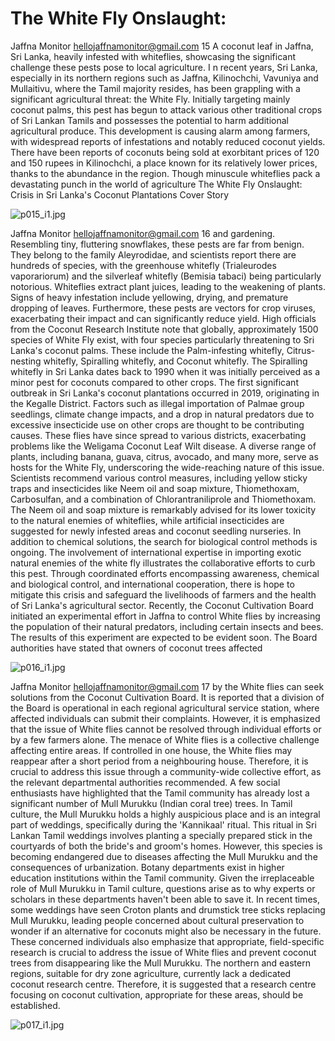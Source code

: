 # The White Fly Onslaught:

Jaffna Monitor
hellojaffnamonitor@gmail.com
15
A coconut leaf in Jaffna, Sri Lanka, heavily infested with whiteflies, showcasing the 
significant challenge these pests pose to local agriculture.
I
n recent years, Sri Lanka, especially in its 
northern regions such as Jaffna, Kilinochchi, 
Vavuniya and Mullaitivu, where the Tamil 
majority resides, has been grappling with a 
significant agricultural threat: the White Fly. 
Initially targeting mainly coconut palms, 
this pest has begun to attack various other 
traditional crops of Sri Lankan Tamils and 
possesses the potential to harm additional 
agricultural produce. This development 
is causing alarm among farmers, with 
widespread reports of infestations and notably 
reduced coconut yields. There have been 
reports of coconuts being sold at exorbitant 
prices of 120 and 150 rupees in Kilinochchi, 
a place known for its relatively lower prices, 
thanks to the abundance in the region.
Though minuscule whiteflies pack a 
devastating punch in the world of agriculture 
The White Fly Onslaught: 
Crisis in Sri Lanka's Coconut Plantations
Cover Story

![p015_i1.jpg](images_out/008_the_white_fly_onslaught/p015_i1.jpg)

Jaffna Monitor
hellojaffnamonitor@gmail.com
16
and gardening. Resembling tiny, fluttering 
snowflakes, these pests are far from benign. 
They belong to the family Aleyrodidae, and 
scientists report there are hundreds of species, 
with the greenhouse whitefly (Trialeurodes 
vaporariorum) and the silverleaf whitefly 
(Bemisia tabaci) being particularly notorious.
Whiteflies extract plant juices, leading to the 
weakening of plants. Signs of heavy infestation 
include yellowing, drying, and premature 
dropping of leaves. Furthermore, these pests 
are vectors for crop viruses, exacerbating their 
impact and can significantly reduce yield.
High officials from the Coconut Research 
Institute note that globally, approximately 1500 
species of White Fly exist, with four species 
particularly threatening to Sri Lanka's coconut 
palms. These include the Palm-infesting 
whitefly, Citrus-nesting whitefly, Spiralling 
whitefly, and Coconut whitefly. The  Spiralling 
whitefly in Sri Lanka dates back to 1990 when 
it was initially perceived as a minor pest for 
coconuts compared to other crops.
The first significant outbreak in Sri Lanka's 
coconut plantations occurred in 2019, 
originating in the Kegalle District. Factors 
such as illegal importation of Palmae group 
seedlings, climate change impacts, and a 
drop in natural predators due to excessive 
insecticide use on other crops are thought to 
be contributing causes.
These flies have since spread to various 
districts, exacerbating problems like the 
Weligama Coconut Leaf Wilt disease. A 
diverse range of plants, including banana, 
guava, citrus, avocado, and many more, serve 
as hosts for the White Fly, underscoring the 
wide-reaching nature of this issue.
Scientists recommend various control 
measures, including yellow sticky traps 
and insecticides like Neem oil and soap 
mixture, Thiomethoxam, Carbosulfan, and 
a combination of Chlorantraniliprole and 
Thiomethoxam.
 The Neem oil and soap mixture is remarkably 
advised for its lower toxicity to the natural 
enemies of whiteflies, while artificial 
insecticides are suggested for newly infested 
areas and coconut seedling nurseries.
In addition to chemical solutions, the search 
for biological control methods is ongoing. 
The involvement of international expertise in 
importing exotic natural enemies of the white 
fly illustrates the collaborative efforts to curb 
this pest.
Through coordinated efforts encompassing 
awareness, chemical and biological control, 
and international cooperation, there is hope 
to mitigate this crisis and safeguard the 
livelihoods of farmers and the health of Sri 
Lanka's agricultural sector.
Recently, the Coconut Cultivation Board 
initiated an experimental effort in Jaffna 
to control White flies by increasing the 
population of their natural predators, 
including certain insects and bees. The 
results of this experiment are expected to 
be evident soon. The Board authorities have 
stated that owners of coconut trees affected

![p016_i1.jpg](images_out/008_the_white_fly_onslaught/p016_i1.jpg)

Jaffna Monitor
hellojaffnamonitor@gmail.com
17
by the White flies can seek solutions from 
the Coconut Cultivation Board. It is reported 
that a division of the Board is operational 
in each regional agricultural service station, 
where affected individuals can submit their 
complaints. However, it is emphasized that 
the issue of White flies cannot be resolved 
through individual efforts or by a few farmers 
alone. The menace of White flies is a collective 
challenge affecting entire areas. If controlled 
in one house, the White flies may reappear 
after a short period from a neighbouring 
house. Therefore, it is crucial to address this 
issue through a community-wide collective 
effort, as the relevant departmental authorities 
recommended.
A few social enthusiasts have highlighted 
that the Tamil community has already lost a 
significant number of Mull Murukku (Indian 
coral tree) trees. In Tamil culture, the Mull 
Murukku holds a highly auspicious place and 
is an integral part of weddings, specifically 
during the 'Kannikaal' ritual. This ritual in Sri 
Lankan Tamil weddings involves planting a 
specially prepared stick in the courtyards of 
both the bride's and groom's homes. However, 
this species is becoming endangered due to 
diseases affecting the Mull Murukku and the 
consequences of urbanization.
Botany departments exist in higher education 
institutions within the Tamil community. 
Given the irreplaceable role of Mull Murukku 
in Tamil culture, questions arise as to why 
experts or scholars in these departments 
haven't been able to save it. In recent times, 
some weddings have seen Croton plants and 
drumstick tree sticks replacing Mull Murukku, 
leading people concerned about cultural 
preservation to wonder if an alternative for 
coconuts might also be necessary in the future.
These concerned individuals also emphasize 
that appropriate, field-specific research is 
crucial to address the issue of White flies and 
prevent coconut trees from disappearing like 
the Mull Murukku. The northern and eastern 
regions, suitable for dry zone agriculture, 
currently lack a dedicated coconut research 
centre. Therefore, it is suggested that a research 
centre focusing on coconut cultivation, 
appropriate for these areas, should be 
established.

![p017_i1.jpg](images_out/008_the_white_fly_onslaught/p017_i1.jpg)

